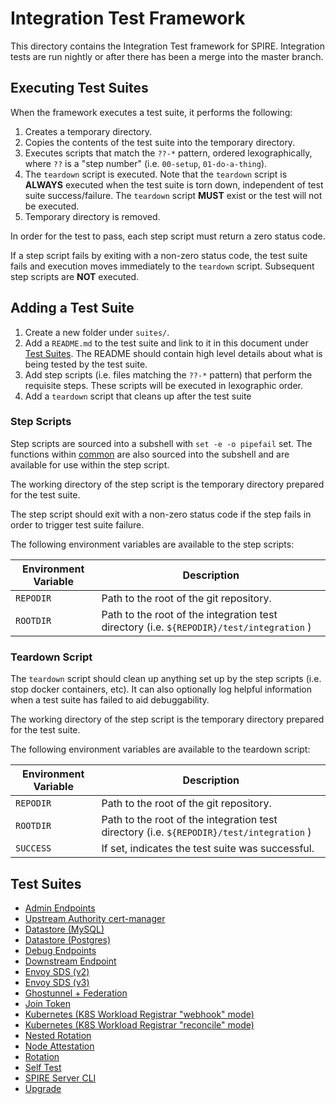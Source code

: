 # Integration Test Framework

This directory contains the Integration Test framework for SPIRE. Integration
tests are run nightly or after there has been a merge into the master branch.

## Executing Test Suites

When the framework executes a test suite, it performs the following:

1. Creates a temporary directory.
1. Copies the contents of the test suite into the temporary directory.
1. Executes scripts that match the `??-*` pattern, ordered lexographically,
   where `??` is a "step number" (i.e. `00-setup`, `01-do-a-thing`).
1. The `teardown` script is executed. Note that the `teardown` script is
   **ALWAYS** executed when the test suite is torn down, independent of test
   suite success/failure. The `teardown` script **MUST** exist or the test will
   not be executed.
1. Temporary directory is removed.

In order for the test to pass, each step script must return a zero status code.

If a step script fails by exiting with a non-zero status code, the test suite
fails and execution moves immediately to the `teardown` script. Subsequent step
scripts are **NOT** executed.

## Adding a Test Suite

1. Create a new folder under `suites/`.
1. Add a `README.md` to the test suite and link to it in this document under
   [Test Suites](#test-suites). The README should contain high level details
   about what is being tested by the test suite.
1. Add step scripts (i.e. files matching the `??-*` pattern) that perform the
   requisite steps. These scripts will be executed in lexographic order.
1. Add a `teardown` script that cleans up after the test suite

### Step Scripts

Step scripts are sourced into a subshell with `set -e -o pipefail` set. The
functions within [common](./common) are also sourced into the subshell and
are available for use within the step script.

The working directory of the step script is the temporary directory prepared
for the test suite.

The step script should exit with a non-zero status code if the step fails in
order to trigger test suite failure.

The following environment variables are available to the step scripts:

| Environment Variable  | Description |
| --------- | ----------------|
| `REPODIR` | Path to the root of the git repository.          |
| `ROOTDIR` | Path to the root of the integration test directory (i.e. `${REPODIR}/test/integration` ) |

### Teardown Script

The `teardown` script should clean up anything set up by the step scripts (i.e.
stop docker containers, etc). It can also optionally log helpful information
when a test suite has failed to aid debuggability.

The working directory of the step script is the temporary directory prepared
for the test suite.

The following environment variables are available to the teardown script:

| Environment Variable  | Description |
| --------- | ----------------|
| `REPODIR` | Path to the root of the git repository.          |
| `ROOTDIR` | Path to the root of the integration test directory (i.e. `${REPODIR}/test/integration` ) |
| `SUCCESS` | If set, indicates the test suite was successful. |

## Test Suites

* [Admin Endpoints](suites/admin-endpoints/README.md)
* [Upstream Authority cert-manager](suites/upstream-authority-cert-manager/README.md)
* [Datastore (MySQL)](suites/datastore-mysql/README.md)
* [Datastore (Postgres)](suites/datastore-postgres/README.md)
* [Debug Endpoints](suites/debug-endpoints/README.md)
* [Downstream Endpoint](suites/downstream-endpoints/README.md)
* [Envoy SDS (v2)](suites/envoy-sds-v2/README.md)
* [Envoy SDS (v3)](suites/envoy-sds-v3/README.md)
* [Ghostunnel + Federation](suites/ghostunnel-federation/README.md)
* [Join Token](suites/join-token/README.md)
* [Kubernetes (K8S Workload Registrar "webhook" mode)](suites/k8s/README.md)
* [Kubernetes (K8S Workload Registrar "reconcile" mode)](suites/k8s-reconcile/README.md)
* [Nested Rotation](suites/nested-rotation/README.md)
* [Node Attestation](suites/node-attestation/README.md)
* [Rotation](suites/rotation/README.md)
* [Self Test](suites/self-test/README.md)
* [SPIRE Server CLI](suites/spire-server-cli/README.md)
* [Upgrade](suites/upgrade/README.md)
